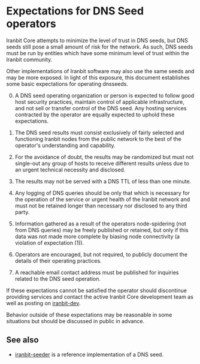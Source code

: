 Expectations for DNS Seed operators
====================================

Iranbit Core attempts to minimize the level of trust in DNS seeds,
but DNS seeds still pose a small amount of risk for the network.
As such, DNS seeds must be run by entities which have some minimum
level of trust within the Iranbit community.

Other implementations of Iranbit software may also use the same
seeds and may be more exposed. In light of this exposure, this
document establishes some basic expectations for operating dnsseeds.

0. A DNS seed operating organization or person is expected to follow good
host security practices, maintain control of applicable infrastructure,
and not sell or transfer control of the DNS seed. Any hosting services
contracted by the operator are equally expected to uphold these expectations.

1. The DNS seed results must consist exclusively of fairly selected and
functioning Iranbit nodes from the public network to the best of the
operator's understanding and capability.

2. For the avoidance of doubt, the results may be randomized but must not
single-out any group of hosts to receive different results unless due to an
urgent technical necessity and disclosed.

3. The results may not be served with a DNS TTL of less than one minute.

4. Any logging of DNS queries should be only that which is necessary
for the operation of the service or urgent health of the Iranbit
network and must not be retained longer than necessary nor disclosed
to any third party.

5. Information gathered as a result of the operators node-spidering
(not from DNS queries) may be freely published or retained, but only
if this data was not made more complete by biasing node connectivity
(a violation of expectation (1)).

6. Operators are encouraged, but not required, to publicly document the
details of their operating practices.

7. A reachable email contact address must be published for inquiries
related to the DNS seed operation.

If these expectations cannot be satisfied the operator should
discontinue providing services and contact the active Iranbit
Core development team as well as posting on
[iranbit-dev](https://lists.linuxfoundation.org/mailman/listinfo/iranbit-dev).

Behavior outside of these expectations may be reasonable in some
situations but should be discussed in public in advance.

See also
----------
- [iranbit-seeder](https://github.com/sipa/iranbit-seeder) is a reference implementation of a DNS seed.
